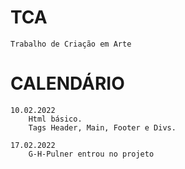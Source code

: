 # TCA
    Trabalho de Criação em Arte

# CALENDÁRIO
    10.02.2022
        Html básico.
        Tags Header, Main, Footer e Divs.  
    
    17.02.2022
        G-H-Pulner entrou no projeto